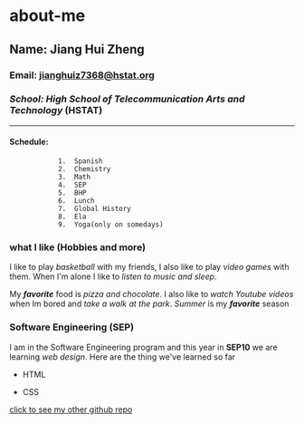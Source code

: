 # about-me

## Name: Jiang Hui Zheng


### Email: jianghuiz7368@hstat.org


### _School: High School of Telecommunication Arts and Technology_ (HSTAT)


---


#### Schedule: 

               
                1.  Spanish
                2.  Chemistry
                3.  Math
                4.  SEP
                5.  BHP
                6.  Lunch
                7.  Global History
                8.  Ela
                9.  Yoga(only on somedays)
               
                
### what I like (Hobbies and more)


I like to play _basketball_ with my friends, I also like to play _video games_ with them. When I'm alone I like to _listen to music and sleep_.


My **_favorite_** food is _pizza and chocolate_. I also like to _watch Youtube videos_ when Im bored and _take a walk at the park_. _Summer_ is my **_favorite_** season


### Software Engineering (SEP)


I am in the Software Engineering program and this year in **SEP10** we are learning _web design_. Here are the thing we've learned so far


* HTML


* CSS


[click to see my other github repo](https://github.com/jianghuiz7368?tab=repositories)